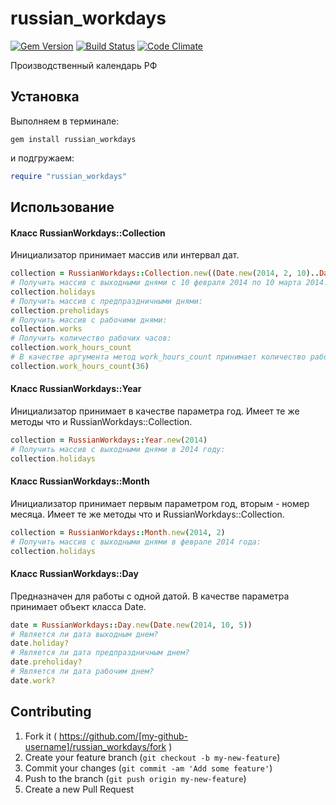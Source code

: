# russian_workdays

[![Gem Version](https://badge.fury.io/rb/russian_workdays.svg)](https://badge.fury.io/rb/russian_workdays)
[![Build Status](https://travis-ci.org/heckfy/russian_workdays.svg?branch=master)](https://travis-ci.org/heckfy/russian_workdays)
[![Code Climate](https://codeclimate.com/github/heckfy/russian_workdays/badges/gpa.svg)](https://codeclimate.com/github/heckfy/russian_workdays)

Производственный календарь РФ

## Установка

Выполняем в терминале:

    gem install russian_workdays

и подгружаем:

```ruby
require "russian_workdays"
```

## Использование

#### Класс RussianWorkdays::Collection

Инициализатор принимает массив или интервал дат.

```ruby
collection = RussianWorkdays::Collection.new((Date.new(2014, 2, 10)..Date.new(2014, 3, 10)))
# Получить массив с выходными днями c 10 февраля 2014 по 10 марта 2014:
collection.holidays
# Получить массив с предпраздничными днями:
collection.preholidays
# Получить массив с рабочими днями:
collection.works
# Получить количество рабочих часов:
collection.work_hours_count
# В качестве аргумента метод work_hours_count принимает количество рабочих часов в неделю, по умолчанию это 40 часов. Получить количество рабочих часов при 36-часовой рабочей неделе:
collection.work_hours_count(36)
```

#### Класс RussianWorkdays::Year

Инициализатор принимает в качестве параметра год. Имеет те же методы что и RussianWorkdays::Collection.

```ruby
collection = RussianWorkdays::Year.new(2014)
# Получить массив с выходными днями в 2014 году:
collection.holidays
```

#### Класс RussianWorkdays::Month

Инициализатор принимает первым параметром год, вторым - номер месяца. Имеет те же методы что и RussianWorkdays::Collection.

```ruby
collection = RussianWorkdays::Month.new(2014, 2)
# Получить массив с выходными днями в феврале 2014 года:
collection.holidays
```

#### Класс RussianWorkdays::Day

Предназначен для работы с одной датой. В качестве параметра принимает объект класса Date.

```ruby
date = RussianWorkdays::Day.new(Date.new(2014, 10, 5))
# Является ли дата выходным днем?
date.holiday?
# Является ли дата предпраздничным днем?
date.preholiday?
# Является ли дата рабочим днем?
date.work?
```

## Contributing

1. Fork it ( https://github.com/[my-github-username]/russian_workdays/fork )
2. Create your feature branch (`git checkout -b my-new-feature`)
3. Commit your changes (`git commit -am 'Add some feature'`)
4. Push to the branch (`git push origin my-new-feature`)
5. Create a new Pull Request
